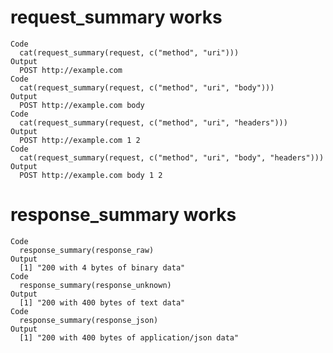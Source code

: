 # request_summary works

    Code
      cat(request_summary(request, c("method", "uri")))
    Output
      POST http://example.com
    Code
      cat(request_summary(request, c("method", "uri", "body")))
    Output
      POST http://example.com body
    Code
      cat(request_summary(request, c("method", "uri", "headers")))
    Output
      POST http://example.com 1 2
    Code
      cat(request_summary(request, c("method", "uri", "body", "headers")))
    Output
      POST http://example.com body 1 2

# response_summary works

    Code
      response_summary(response_raw)
    Output
      [1] "200 with 4 bytes of binary data"
    Code
      response_summary(response_unknown)
    Output
      [1] "200 with 400 bytes of text data"
    Code
      response_summary(response_json)
    Output
      [1] "200 with 400 bytes of application/json data"

